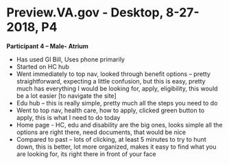 # Preview.VA.gov - Desktop, 8-27-2018, P4

**Participant 4 – Male- Atrium**

- Has used GI Bill, Uses phone primarily
- Started on HC hub
- Went immediately to top nav, looked through benefit options – pretty straightforward, expecting a little confusion, but this is easy, pretty much has everything I would be looking for, apply, eligibility, this would be a lot easier [to navigate the site]
- Edu hub – this is really simple, pretty much all the steps you need to do
- Went to top nav, health care, how to apply, clicked green button to apply, this is what I need to do today
- Home page - HC, edu and disability are the big ones, looks simple all the options are right there, need documents, that would be nice
- Compared to past – lots of clicking, at least 5 minutes to try to hunt down, this is better, lot more organized, makes it easy to find what you are looking for, its right there in front of your face

